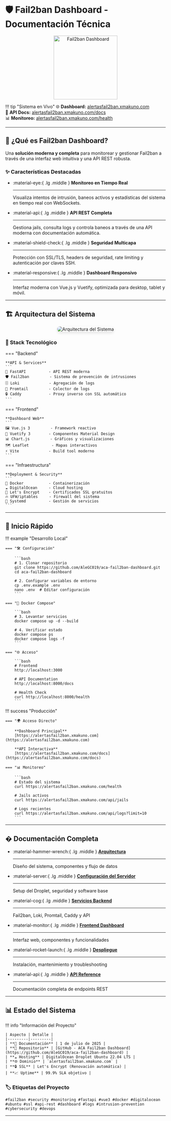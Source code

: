 # 🛡️ Fail2ban Dashboard - Documentación Técnica

<div align="center">
  <img src="assets/fail2ban.png" alt="Fail2ban Dashboard" width="200"/>

</div>

!!! tip "Sistema en Vivo"
    🌐 **Dashboard:** [alertasfail2ban.xmakuno.com](https://alertasfail2ban.xmakuno.com)  
    📡 **API Docs:** [alertasfail2ban.xmakuno.com/docs](https://alertasfail2ban.xmakuno.com/docs)  
    📊 **Monitoreo:** [alertasfail2ban.xmakuno.com/health](https://alertasfail2ban.xmakuno.com/health)

---

## 🎯 ¿Qué es Fail2ban Dashboard?

Una **solución moderna y completa** para monitorear y gestionar Fail2ban a través de una interfaz web intuitiva y una API REST robusta.

### ✨ Características Destacadas

<div class="grid cards" markdown>

-   :material-eye:{ .lg .middle } **Monitoreo en Tiempo Real**

    ---

    Visualiza intentos de intrusión, baneos activos y estadísticas del sistema en tiempo real con WebSockets.

-   :material-api:{ .lg .middle } **API REST Completa**

    ---

    Gestiona jails, consulta logs y controla baneos a través de una API moderna con documentación automática.

-   :material-shield-check:{ .lg .middle } **Seguridad Multicapa**

    ---

    Protección con SSL/TLS, headers de seguridad, rate limiting y autenticación por claves SSH.

-   :material-responsive:{ .lg .middle } **Dashboard Responsivo**

    ---

    Interfaz moderna con Vue.js y Vuetify, optimizada para desktop, tablet y móvil.

</div>

---

## 🏗️ Arquitectura del Sistema

<div align="center">
  <img src="assets/image.png" alt="Arquitectura del Sistema" style="max-width: 100%; height: auto; border-radius: 8px; box-shadow: 0 4px 8px rgba(0,0,0,0.1);"/>
</div>

### 🔧 Stack Tecnológico

=== "Backend"
    
    **API & Services**
    ```
    🐍 FastAPI          - API REST moderna
    🛡️ Fail2ban         - Sistema de prevención de intrusiones  
    🗄️ Loki             - Agregación de logs
    📜 Promtail         - Colector de logs
    🔒 Caddy            - Proxy inverso con SSL automático
    ```

=== "Frontend"
    
    **Dashboard Web**
    ```
    🖼️ Vue.js 3         - Framework reactivo
    🎨 Vuetify 3        - Componentes Material Design
    📊 Chart.js         - Gráficos y visualizaciones
    🗺️ Leaflet          - Mapas interactivos
    ⚡ Vite             - Build tool moderno
    ```

=== "Infraestructura"
    
    **Deployment & Security**
    ```
    🐳 Docker           - Containerización
    ☁️ DigitalOcean     - Cloud hosting
    🔐 Let's Encrypt    - Certificados SSL gratuitos
    🔥 UFW/iptables     - Firewall del sistema
    📝 Systemd          - Gestión de servicios
    ```

---

## 🚀 Inicio Rápido

!!! example "Desarrollo Local"

    === "🛠️ Configuración"
        
        ```bash
        # 1. Clonar repositorio
        git clone https://github.com/AleGC019/aca-fail2ban-dashboard.git
        cd aca-fail2ban-dashboard
        
        # 2. Configurar variables de entorno
        cp .env.example .env
        nano .env  # Editar configuración
        ```

    === "🐳 Docker Compose"
        
        ```bash
        # 3. Levantar servicios
        docker compose up -d --build
        
        # 4. Verificar estado
        docker compose ps
        docker compose logs -f
        ```
        
    === "🌐 Acceso"
        
        ```bash
        # Frontend
        http://localhost:3000
        
        # API Documentation  
        http://localhost:8000/docs
        
        # Health Check
        curl http://localhost:8000/health
        ```

!!! success "Producción"

    === "🌍 Acceso Directo"
        
        **Dashboard Principal**  
        [https://alertasfail2ban.xmakuno.com](https://alertasfail2ban.xmakuno.com)
        
        **API Interactiva**  
        [https://alertasfail2ban.xmakuno.com/docs](https://alertasfail2ban.xmakuno.com/docs)

    === "📊 Monitoreo"
        
        ```bash
        # Estado del sistema
        curl https://alertasfail2ban.xmakuno.com/health
        
        # Jails activos
        curl https://alertasfail2ban.xmakuno.com/api/jails
        
        # Logs recientes
        curl https://alertasfail2ban.xmakuno.com/api/logs?limit=10
        ```

---

## � Documentación Completa

<div class="grid cards" markdown>

-   :material-hammer-wrench:{ .lg .middle } [**Arquitectura**](arquitectura/overview.md)

    ---
    
    Diseño del sistema, componentes y flujo de datos

-   :material-server:{ .lg .middle } [**Configuración del Servidor**](servidor/droplet-setup.md)

    ---
    
    Setup del Droplet, seguridad y software base

-   :material-cog:{ .lg .middle } [**Servicios Backend**](servicios/fail2ban.md)

    ---
    
    Fail2ban, Loki, Promtail, Caddy y API

-   :material-monitor:{ .lg .middle } [**Frontend Dashboard**](frontend/features.md)

    ---
    
    Interfaz web, componentes y funcionalidades

-   :material-rocket-launch:{ .lg .middle } [**Despliegue**](deployment/installation.md)

    ---
    
    Instalación, mantenimiento y troubleshooting

-   :material-api:{ .lg .middle } [**API Reference**](api/reference.md)

    ---
    
    Documentación completa de endpoints REST

</div>

---

## 📊 Estado del Sistema

!!! info "Información del Proyecto"
    
    | Aspecto | Detalle |
    |---------|---------|
    | **📅 Documentación** | 1 de julio de 2025 |
    | **🔗 Repositorio** | [GitHub - ACA Fail2ban Dashboard](https://github.com/AleGC019/aca-fail2ban-dashboard) |
    | **☁️ Hosting** | DigitalOcean Droplet Ubuntu 22.04 LTS |
    | **🌐 Dominio** | `alertasfail2ban.xmakuno.com` |
    | **🔒 SSL** | Let's Encrypt (Renovación automática) |
    | **📈 Uptime** | 99.9% SLA objetivo |

### 🏷️ Etiquetas del Proyecto

```
#fail2ban #security #monitoring #fastapi #vue3 #docker #digitalocean #ubuntu #ssl #api-rest #dashboard #logs #intrusion-prevention #cybersecurity #devops
```

---
